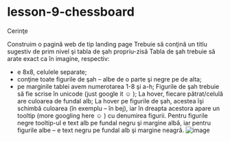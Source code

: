 # lesson-9-chessboard

Cerinţe

Construim o pagină web de tip landing page
Trebuie să conţină un titlu sugestiv de prim nivel şi tabla de şah propriu-zisă
Tabla de şah trebuie să arate exact ca în imagine, respectiv:
- e 8x8, celulele separate;
- conţine toate figurile de şah – albe de o parte şi negre pe de alta;
- pe marginile tablei avem numerotarea 1-8 şi a-h;
Figurile de şah trebuie să fie scrise în unicode (just google it ☺ );
La hover, fiecare pătrat/celulă are culoarea de fundal alb;
La hover pe figurile de şah, acestea îşi schimbă culoarea (în exemplu – în bej), iar în dreapta acestora apare un tooltip (more googling here ☺ ) cu denumirea figurii. Pentru figurile negre tooltip-ul e text alb pe fundal negru şi margine albă, iar pentru figurile albe – e text negru pe fundal alb şi margine neagră.
![image](https://github.com/user-attachments/assets/452f3988-9a63-48f2-bba0-b52bfc000715)
